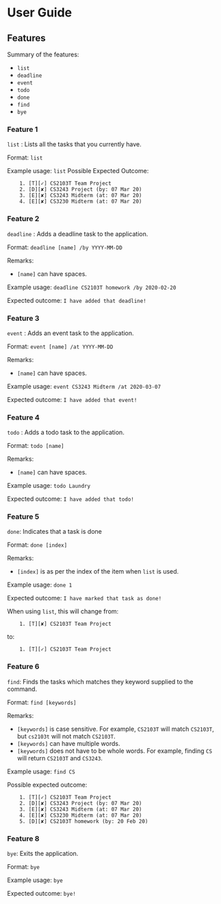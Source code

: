 # User Guide

## Features 
Summary of the features:
* `list`
* `deadline`
* `event`
* `todo`
* `done`
* `find`
* `bye`

### **Feature 1**
`list` : Lists all the tasks that you currently have.

Format: `list`

Example usage: `list`
Possible Expected Outcome:
```
    1. [T][✓] CS2103T Team Project
    2. [D][✘] CS3243 Project (by: 07 Mar 20)
    3. [E][✘] CS3243 Midterm (at: 07 Mar 20)
    4. [E][✘] CS3230 Midterm (at: 07 Mar 20)
```

### **Feature 2**
`deadline` : Adds a deadline task to the application.

Format: `deadline [name] /by YYYY-MM-DD`

Remarks:
* `[name]` can have spaces.

Example usage: `deadline CS2103T homework /by 2020-02-20`

Expected outcome: `I have added that deadline!`

### **Feature 3**
`event` : Adds an event task to the application.

Format: `event [name] /at YYYY-MM-DD`

Remarks:
* `[name]` can have spaces.

Example usage: `event CS3243 Midterm /at 2020-03-07`

Expected outcome: `I have added that event!`

### **Feature 4**
`todo` : Adds a todo task to the application.

Format: `todo [name]`

Remarks:
* `[name]` can have spaces.

Example usage: `todo Laundry`

Expected outcome: `I have added that todo!`

### **Feature 5**
`done`: Indicates that a task is done

Format: `done [index]`

Remarks:
* `[index]` is as per the index of the item when `list` is used.

Example usage: `done 1`

Expected outcome: `I have marked that task as done!`

When using `list`, this will change from: 
```
    1. [T][✘] CS2103T Team Project
```
to:
```
    1. [T][✓] CS2103T Team Project
```

### Feature 6
`find`: Finds the tasks which matches they keyword supplied to the command.

Format: `find [keywords]`

Remarks:
* `[keywords]` is case sensitive. For example, `CS2103T` will match `CS2103T`, but `cs2103t` will not match `CS2103T`.
* `[keywords]` can have multiple words.
* `[keywords]` does not have to be whole words. For example, finding `CS` will return `CS2103T` and `CS3243`.

Example usage: `find CS`

Possible expected outcome:
```
    1. [T][✓] CS2103T Team Project
    2. [D][✘] CS3243 Project (by: 07 Mar 20)
    3. [E][✘] CS3243 Midterm (at: 07 Mar 20)
    4. [E][✘] CS3230 Midterm (at: 07 Mar 20)
    5. [D][✘] CS2103T homework (by: 20 Feb 20)
```

### Feature 8
`bye`: Exits the application.

Format: `bye`

Example usage: `bye`

Expected outcome: `bye!`
